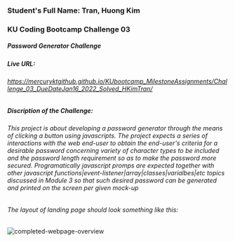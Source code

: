 ### Student's Full Name: Tran, Huong Kim  
### KU Coding Bootcamp Challenge 03
##### Password Generator Challenge 


##### Live URL:  
###### https://mercuryktgithub.github.io/KUbootcamp_MilestoneAssignments/Challenge_03_DueDateJan16_2022_Solved_HKimTran/
##### Discription of the Challenge: 
###### This project is about developing a password generator through the means of clicking a button using javascripts. The project expects a series of interactions with the web end-user to obtain the end-user's criteria for a desirable password concerning variety of character types to be included and the password length requirement so as to make the password more secured. Programatically javascript promps are expected together with other javascript functions|event-listener|array|classes|varialbes|etc topics discussed in Module 3 so that such desired password can be generated and printed on the screen per given mock-up
###### The layout of landing page should look something like this: 
![completed-webpage-overview](https://user-images.githubusercontent.com/95730728/148710375-d7eb85cc-68ae-4ea1-b9ae-9b88342413c5.jpg)
